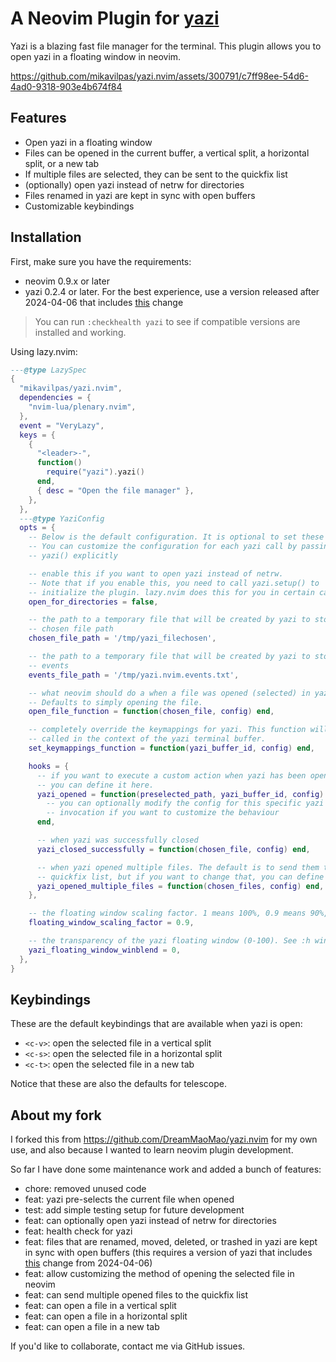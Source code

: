 # A Neovim Plugin for [yazi](https://github.com/sxyazi/yazi.git)

Yazi is a blazing fast file manager for the terminal. This plugin allows you to open yazi in a floating window in neovim.

<https://github.com/mikavilpas/yazi.nvim/assets/300791/c7ff98ee-54d6-4ad0-9318-903e4b674f84>

## Features

- Open yazi in a floating window
- Files can be opened in the current buffer, a vertical split, a horizontal split, or a new tab
- If multiple files are selected, they can be sent to the quickfix list
- (optionally) open yazi instead of netrw for directories
- Files renamed in yazi are kept in sync with open buffers
- Customizable keybindings

## Installation

First, make sure you have the requirements:

- neovim 0.9.x or later
- yazi 0.2.4 or later. For the best experience, use a version released after 2024-04-06 that includes [this](https://github.com/sxyazi/yazi/pull/880) change

> You can run `:checkhealth yazi` to see if compatible versions are installed and working.

Using lazy.nvim:

```lua
---@type LazySpec
{
  "mikavilpas/yazi.nvim",
  dependencies = {
    "nvim-lua/plenary.nvim",
  },
  event = "VeryLazy",
  keys = {
    {
      "<leader>-",
      function()
        require("yazi").yazi()
      end,
      { desc = "Open the file manager" },
    },
  },
  ---@type YaziConfig
  opts = {
    -- Below is the default configuration. It is optional to set these values.
    -- You can customize the configuration for each yazi call by passing it to
    -- yazi() explicitly

    -- enable this if you want to open yazi instead of netrw.
    -- Note that if you enable this, you need to call yazi.setup() to
    -- initialize the plugin. lazy.nvim does this for you in certain cases.
    open_for_directories = false,

    -- the path to a temporary file that will be created by yazi to store the
    -- chosen file path
    chosen_file_path = '/tmp/yazi_filechosen',

    -- the path to a temporary file that will be created by yazi to store
    -- events
    events_file_path = '/tmp/yazi.nvim.events.txt',

    -- what neovim should do a when a file was opened (selected) in yazi.
    -- Defaults to simply opening the file.
    open_file_function = function(chosen_file, config) end,

    -- completely override the keymappings for yazi. This function will be
    -- called in the context of the yazi terminal buffer.
    set_keymappings_function = function(yazi_buffer_id, config) end,

    hooks = {
      -- if you want to execute a custom action when yazi has been opened,
      -- you can define it here.
      yazi_opened = function(preselected_path, yazi_buffer_id, config)
        -- you can optionally modify the config for this specific yazi
        -- invocation if you want to customize the behaviour
      end,

      -- when yazi was successfully closed
      yazi_closed_successfully = function(chosen_file, config) end,

      -- when yazi opened multiple files. The default is to send them to the
      -- quickfix list, but if you want to change that, you can define it here
      yazi_opened_multiple_files = function(chosen_files, config) end,
    },

    -- the floating window scaling factor. 1 means 100%, 0.9 means 90%, etc.
    floating_window_scaling_factor = 0.9,

    -- the transparency of the yazi floating window (0-100). See :h winblend
    yazi_floating_window_winblend = 0,
  },
}
```

## Keybindings

These are the default keybindings that are available when yazi is open:

- `<c-v>`: open the selected file in a vertical split
- `<c-s>`: open the selected file in a horizontal split
- `<c-t>`: open the selected file in a new tab

Notice that these are also the defaults for telescope.

## About my fork

I forked this from <https://github.com/DreamMaoMao/yazi.nvim> for my own use, and also because I wanted to learn neovim plugin development.

So far I have done some maintenance work and added a bunch of features:

- chore: removed unused code
- feat: yazi pre-selects the current file when opened
- test: add simple testing setup for future development
- feat: can optionally open yazi instead of netrw for directories
- feat: health check for yazi
- feat: files that are renamed, moved, deleted, or trashed in yazi are kept in sync with open buffers (this requires a version of yazi that includes [this](https://github.com/sxyazi/yazi/pull/880) change from 2024-04-06)
- feat: allow customizing the method of opening the selected file in neovim
- feat: can send multiple opened files to the quickfix list
- feat: can open a file in a vertical split
- feat: can open a file in a horizontal split
- feat: can open a file in a new tab

If you'd like to collaborate, contact me via GitHub issues.
